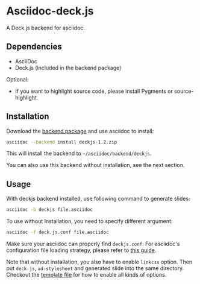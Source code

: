 # Asciidoc-deck.js

A Deck.js backend for asciidoc. 


## Dependencies

* AsciiDoc
* Deck.js (included in the backend package)

Optional:

* If you want to highlight source code, please install Pygments or source-highlight.


## Installation

Download the [backend package][deckjs] and use asciidoc to install:

```bash
asciidoc --backend install deckjs-1.2.zip
```

This will install the backend to `~/asciidoc/backend/deckjs`.

You can also use this backend without installation, see the next section.


## Usage

With deckjs backend installed, use following command to generate slides:

```bash
asciidoc -b deckjs file.asciidoc
```

To use without Installation, you need to specify different argument:

```bash
asciidoc -f deck.js.conf file.asciidoc
```

Make sure your asciidoc can properly find `deckjs.conf`. For asciidoc's configuration file loading strategy, please refer to [this guide][asc-conf-guide].

Note that without installation, you also have to enable `linkcss` option. Then put `deck.js`, `ad-stylesheet` and generated slide into the same directory. Checkout the [template file][example] for how to enable all kinds of options.



[deckjs]:https://github.com/downloads/houqp/asciidoc-deckjs/deckjs-1.2.1.zip
[deckjs-ext]:https://github.com/downloads/houqp/asciidoc-deckjs/deck.js.extended.zip
[asc-conf-guide]:http://www.methods.co.nz/asciidoc/userguide.html#X27
[example]:http://houqp.github.com/asciidoc-deckjs/example-template.asciidoc

